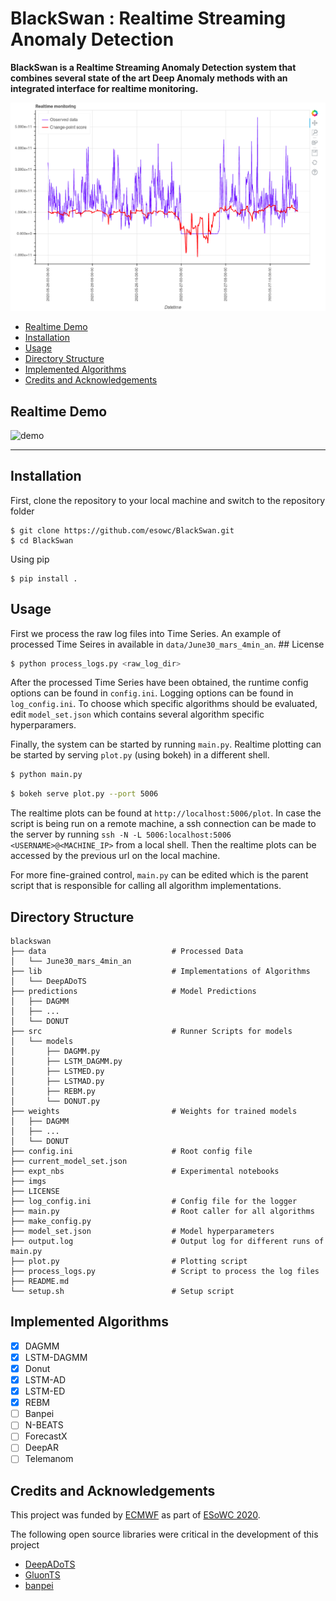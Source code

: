 # BlackSwan : Realtime Streaming Anomaly Detection

**BlackSwan is a Realtime Streaming Anomaly Detection system that combines several state of the art Deep Anomaly methods with an integrated interface for realtime monitoring.**

![image](imgs/anomaly.png)

- [Realtime Demo](#realtime-demo)
- [Installation](#installation)
- [Usage](#usage)
- [Directory Structure](#directory-structure)
- [Implemented Algorithms](#implemented-algorithms)
- [Credits and Acknowledgements](#credits-and-acknowledgements)



## Realtime Demo

![demo](imgs/demo.gif)

---

## Installation

First, clone the repository to your local machine and switch to the repository folder

```
$ git clone https://github.com/esowc/BlackSwan.git
$ cd BlackSwan
```

Using pip
```
$ pip install .
```

## Usage

First we process the raw log files into Time Series. An example of processed Time Seires in available in `data/June30_mars_4min_an`.  ## License



```sh
$ python process_logs.py <raw_log_dir>
```

After the processed Time Series have been obtained, the runtime config options can be found in `config.ini`. Logging options can be found in `log_config.ini`. To choose which specific algorithms should be evaluated, edit `model_set.json` which contains several algorithm specific hyperparamers. 

Finally, the system can be started by running `main.py`. Realtime plotting can be started by serving `plot.py` (using bokeh) in a different shell.


```sh
$ python main.py
```

```sh
$ bokeh serve plot.py --port 5006
```

The realtime plots can be found at `http://localhost:5006/plot`. In case the script is being run on a remote machine, a ssh connection can be made to the server by running `ssh -N -L 5006:localhost:5006 <USERNAME>@<MACHINE_IP>` from a local shell. Then the realtime plots can be accessed by the previous url on the local machine.

For more fine-grained control, `main.py` can be edited which is the parent script that is responsible for calling all algorithm implementations.


## Directory Structure

```
blackswan
├── data                            # Processed Data
│   └── June30_mars_4min_an
├── lib                             # Implementations of Algorithms
│   └── DeepADoTS
├── predictions                     # Model Predictions
│   ├── DAGMM
│   ├── ...
│   └── DONUT
├── src                             # Runner Scripts for models
│   └── models
│       ├── DAGMM.py
│       ├── LSTM_DAGMM.py
│       ├── LSTMED.py
│       ├── LSTMAD.py
│       ├── REBM.py
│       └── DONUT.py
├── weights                         # Weights for trained models
│   ├── DAGMM
│   ├── ...
│   └── DONUT
├── config.ini                      # Root config file 
├── current_model_set.json          
├── expt_nbs                        # Experimental notebooks
├── imgs            
├── LICENSE
├── log_config.ini                  # Config file for the logger
├── main.py                         # Root caller for all algorithms 
├── make_config.py
├── model_set.json                  # Model hyperparameters
├── output.log                      # Output log for different runs of main.py
├── plot.py                         # Plotting script
├── process_logs.py                 # Script to process the log files
├── README.md
└── setup.sh                        # Setup script

```

## Implemented Algorithms

- [x] DAGMM 
- [x] LSTM-DAGMM
- [x] Donut
- [x] LSTM-AD
- [x] LSTM-ED
- [x] REBM
- [ ] Banpei
- [ ] N-BEATS
- [ ] ForecastX
- [ ] DeepAR
- [ ] Telemanom 

## Credits and Acknowledgements

This project was funded by [ECMWF](https://www.ecmwf.int/) as part of [ESoWC 2020](https://esowc.ecmwf.int/). 

The following open source libraries were critical in the development of this project
  - [DeepADoTS](https://github.com/KDD-OpenSource/DeepADoTS)
  - [GluonTS](https://gluon-ts.mxnet.io/)
  - [banpei](https://github.com/tsurubee/banpei)
